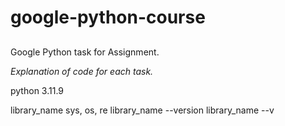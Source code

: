 # google-python-course
## 
Google Python task for Assignment.

*Explanation of code for each task.*


python 3.11.9

library_name sys, os, re
library_name --version
library_name --v